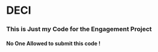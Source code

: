 # DECI


### This is Just my Code for the Engagement Project

#### No One Allowed to submit this code !
